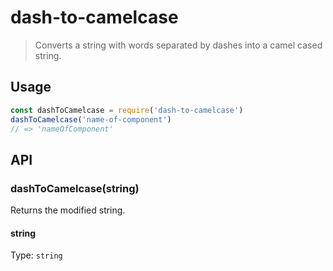 # dash-to-camelcase

> Converts a string with words separated by dashes into a camel cased string.

## Usage

```js
const dashToCamelcase = require('dash-to-camelcase')
dashToCamelcase('name-of-component')
// => 'nameOfComponent'
```

## API

### dashToCamelcase(string)

Returns the modified string.

#### string

Type: `string`
